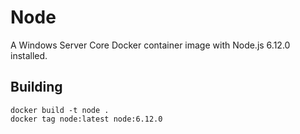 # Node

A Windows Server Core Docker container image with Node.js 6.12.0 installed.

## Building

```
docker build -t node .
docker tag node:latest node:6.12.0
```
